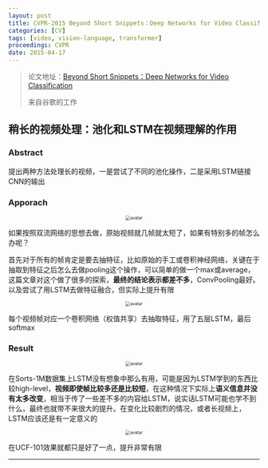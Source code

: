 ```yaml
---
layout: post
title: CVPR-2015 Beyond Short Snippets：Deep Networks for Video Classification
categories: [CV]
tags: [video, vision-language, transformer]
proceedings: CVPR
date: 2015-04-17
---
```


> 论文地址：[Beyond Short Snippets：Deep Networks for Video Classification](http://ieeexplore.ieee.org/document/7299101/)
>
> 来自谷歌的工作

## 稍长的视频处理：池化和LSTM在视频理解的作用

### Abstract

提出两种方法处理长的视频，一是尝试了不同的池化操作，二是采用LSTM链接CNN的输出

### Apporach

<div align="center" style="float:center"><img src="https://blog-img-1259433191.cos.ap-shanghai.myqcloud.com/Beyond Short Snippets/img1.png" alt="avatar" style="zoom:60%;" /></div>

如果按照双流网络的思想去做，原始视频就几帧就太短了，如果有特别多的帧怎么办呢？

首先对于所有的帧肯定是要去抽特征，比如原始的手工或卷积神经网络，关键在于抽取到特征之后怎么去做pooling这个操作，可以简单的做一个max或average，这篇文章对这个做了很多的探索，**最终的结论表示都差不多**，ConvPooling最好。以及尝试了用LSTM去做特征融合，但实际上提升有限

<div align="center" style="float:center"><img src="https://blog-img-1259433191.cos.ap-shanghai.myqcloud.com/Beyond Short Snippets/img4.png" alt="avatar" style="zoom:60%;" /></div>

每个视频帧对应一个卷积网络（权值共享）去抽取特征，用了五层LSTM，最后softmax

### Result

<div align="center" style="float:center"><img src="https://blog-img-1259433191.cos.ap-shanghai.myqcloud.com/Beyond Short Snippets/table5.png" alt="avatar" style="zoom:60%;" /></div>

在Sorts-1M数据集上LSTM没有想象中那么有用，可能是因为LSTM学到的东西比较high-level，**视频即使帧比较多还是比较短**，在这种情况下实际上**语义信息并没有太多改变**，相当于传了一些差不多的内容给LSTM，说实话LSTM可能也学不到什么，最终也就带不来很大的提升。在变化比较剧烈的情况，或者长视频上，LSTM应该还是有一定意义的

<div align="center" style="float:center"><img src="https://blog-img-1259433191.cos.ap-shanghai.myqcloud.com/Beyond Short Snippets/table7.png" alt="avatar" style="zoom:60%;" /></div>

在UCF-101效果就都只是好了一点，提升非常有限

<HR align=left color=#987cb9 SIZE=1>

